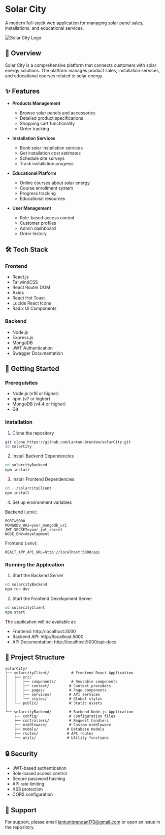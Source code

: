# Solar City

A modern full-stack web application for managing solar panel sales, installations, and educational services.

![Solar City Logo](public/logos--linux-tux.png)

## 🌟 Overview

Solar City is a comprehensive platform that connects customers with solar energy solutions. The platform manages product sales, installation services, and educational courses related to solar energy.

## ✨ Features

- **Products Management**
  - Browse solar panels and accessories
  - Detailed product specifications
  - Shopping cart functionality
  - Order tracking

- **Installation Services**
  - Book solar installation services
  - Get installation cost estimates
  - Schedule site surveys
  - Track installation progress

- **Educational Platform**
  - Online courses about solar energy
  - Course enrollment system
  - Progress tracking
  - Educational resources

- **User Management**
  - Role-based access control
  - Customer profiles
  - Admin dashboard
  - Order history

## 🛠️ Tech Stack

### Frontend
- React.js
- TailwindCSS
- React Router DOM
- Axios
- React Hot Toast
- Lucide React Icons
- Radix UI Components

### Backend
- Node.js
- Express.js
- MongoDB
- JWT Authentication
- Swagger Documentation

## 🚀 Getting Started

### Prerequisites
- Node.js (v16 or higher)
- npm (v7 or higher)
- MongoDB (v4.4 or higher)
- Git

### Installation

1. Clone the repository
```bash
git clone https://github.com/Lantum-Brendan/solarCity.git
cd solarCity
```

2. Install Backend Dependencies
```bash
cd solarcityBackend
npm install
```

3. Install Frontend Dependencies
```bash
cd ../solarcityClient
npm install
```

4. Set up environment variables

Backend (.env):
```env
PORT=5000
MONGODB_URI=your_mongodb_uri
JWT_SECRET=your_jwt_secret
NODE_ENV=development
```

Frontend (.env):
```env
REACT_APP_API_URL=http://localhost:5000/api
```

### Running the Application

1. Start the Backend Server
```bash
cd solarcityBackend
npm run dev
```

2. Start the Frontend Development Server
```bash
cd solarcityClient
npm start
```

The application will be available at:
- Frontend: http://localhost:3000
- Backend API: http://localhost:5000
- API Documentation: http://localhost:5000/api-docs

## 📁 Project Structure

```
solarCity/
├── solarcityClient/          # Frontend React Application
│   ├── src/
│   │   ├── components/       # Reusable components
│   │   ├── context/         # Context providers
│   │   ├── pages/           # Page components
│   │   ├── services/        # API services
│   │   └── styles/          # Global styles
│   └── public/              # Static assets
│
└── solarcityBackend/        # Backend Node.js Application
    ├── config/              # Configuration files
    ├── controllers/         # Request handlers
    ├── middleware/          # Custom middleware
    ├── models/             # Database models
    ├── routes/             # API routes
    └── utils/              # Utility functions
```

## 🔒 Security

- JWT-based authentication
- Role-based access control
- Secure password hashing
- API rate limiting
- XSS protection
- CORS configuration

## 🤝 Support

For support, please email lantumbrendan170@gmail.com or open an issue in the repository.
